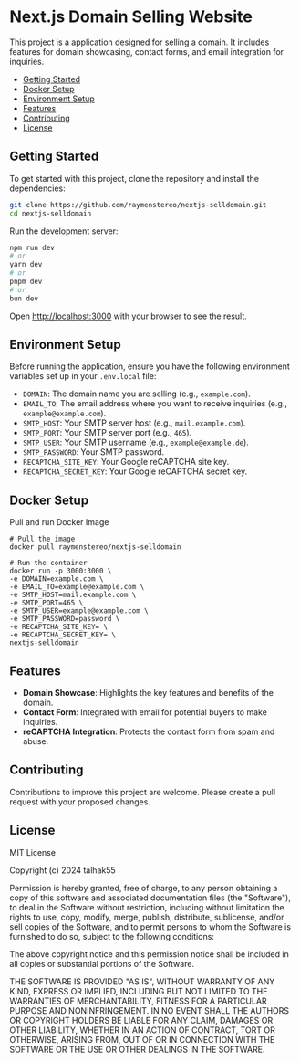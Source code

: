 # Next.js Domain Selling Website

This project is a  application designed for selling a domain. It includes features for domain showcasing, contact forms, and email integration for inquiries.

- [Getting Started](#getting-started)
- [Docker Setup](#docker-setup)
- [Environment Setup](#environment-setup)
- [Features](#features)
- [Contributing](#contributing)
- [License](#license)
## Getting Started

To get started with this project, clone the repository and install the dependencies:

```bash
git clone https://github.com/raymenstereo/nextjs-selldomain.git
cd nextjs-selldomain
````

Run the development server:

```bash
npm run dev
# or
yarn dev
# or
pnpm dev
# or
bun dev
```

Open [http://localhost:3000](http://localhost:3000) with your browser to see the result.

## Environment Setup
Before running the application, ensure you have the following environment variables set up in your `.env.local` file:

- `DOMAIN`: The domain name you are selling (e.g., `example.com`).
- `EMAIL_TO`: The email address where you want to receive inquiries (e.g., `example@example.com`).
- `SMTP_HOST`: Your SMTP server host (e.g., `mail.example.com`).
- `SMTP_PORT`: Your SMTP server port (e.g., `465`).
- `SMTP_USER`: Your SMTP username (e.g., `example@example.de`).
- `SMTP_PASSWORD`: Your SMTP password.
- `RECAPTCHA_SITE_KEY`: Your Google reCAPTCHA site key.
- `RECAPTCHA_SECRET_KEY`: Your Google reCAPTCHA secret key.

## Docker Setup
Pull and run Docker Image
```
# Pull the image
docker pull raymenstereo/nextjs-selldomain

# Run the container
docker run -p 3000:3000 \
-e DOMAIN=example.com \
-e EMAIL_TO=example@example.com \
-e SMTP_HOST=mail.example.com \
-e SMTP_PORT=465 \
-e SMTP_USER=example@example.com \
-e SMTP_PASSWORD=password \
-e RECAPTCHA_SITE_KEY= \
-e RECAPTCHA_SECRET_KEY= \
nextjs-selldomain
```

## Features

- **Domain Showcase**: Highlights the key features and benefits of the domain.
- **Contact Form**: Integrated with email for potential buyers to make inquiries.
- **reCAPTCHA Integration**: Protects the contact form from spam and abuse.

## Contributing

Contributions to improve this project are welcome. Please create a pull request with your proposed changes.

## License

MIT License

Copyright (c) 2024 talhak55

Permission is hereby granted, free of charge, to any person obtaining a copy
of this software and associated documentation files (the "Software"), to deal
in the Software without restriction, including without limitation the rights
to use, copy, modify, merge, publish, distribute, sublicense, and/or sell
copies of the Software, and to permit persons to whom the Software is
furnished to do so, subject to the following conditions:

The above copyright notice and this permission notice shall be included in all
copies or substantial portions of the Software.

THE SOFTWARE IS PROVIDED "AS IS", WITHOUT WARRANTY OF ANY KIND, EXPRESS OR
IMPLIED, INCLUDING BUT NOT LIMITED TO THE WARRANTIES OF MERCHANTABILITY, FITNESS FOR A PARTICULAR PURPOSE AND NONINFRINGEMENT. IN NO EVENT SHALL THE AUTHORS OR COPYRIGHT HOLDERS BE LIABLE FOR ANY CLAIM, DAMAGES OR OTHER LIABILITY, WHETHER IN AN ACTION OF CONTRACT, TORT OR OTHERWISE, ARISING FROM, OUT OF OR IN CONNECTION WITH THE SOFTWARE OR THE USE OR OTHER DEALINGS IN THE SOFTWARE.
